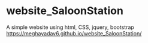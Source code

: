 # website_SaloonStation
A simple website using html, CSS, jquery, bootstrap
https://meghayadav6.github.io/website_SaloonStation/
